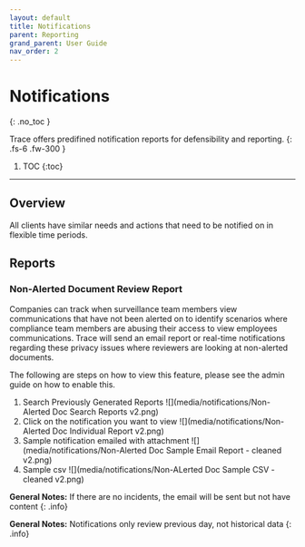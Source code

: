 ```yaml
---
layout: default
title: Notifications
parent: Reporting
grand_parent: User Guide
nav_order: 2
---
```


# Notifications
{: .no_toc }

Trace offers predifined notification reports for defensibility and reporting.
{: .fs-6 .fw-300 }

1. TOC
{:toc}

---
## Overview
All clients have similar needs and actions that need to be notified on in flexible time periods. 

## Reports
### Non-Alerted Document Review Report
Companies can track when surveillance team members view communications that have not been alerted on to identify scenarios where compliance team members are abusing their access to view employees communications. Trace will send an email report or real-time notifications regarding these privacy issues where reviewers are looking at non-alerted documents. 

The following are steps on how to view this feature, please see the admin guide on how to enable this.

1. Search Previously Generated Reports ![](media/notifications/Non-Alerted Doc Search Reports v2.png)
2. Click on the notification you want to view ![](media/notifications/Non-Alerted Doc Individual Report v2.png)
3. Sample notification emailed with attachment ![](media/notifications/Non-Alerted Doc Sample Email Report - cleaned v2.png)
4. Sample csv ![](media/notifications/Non-ALerted Doc Sample CSV - cleaned v2.png)

**General Notes:** If there are no incidents, the email will be sent but not have content
{: .info}

**General Notes:** Notifications only review previous day, not historical data
{: .info}
